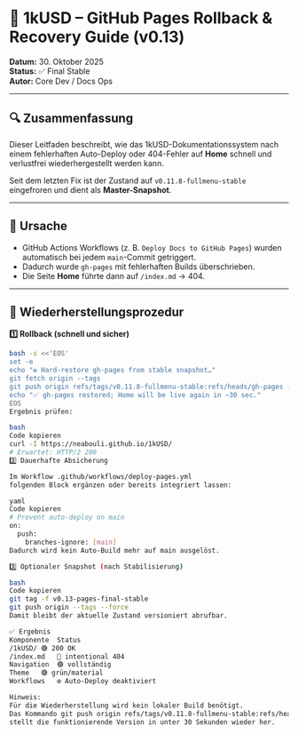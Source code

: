 # 🧩 1kUSD – GitHub Pages Rollback & Recovery Guide (v0.13)
**Datum:** 30. Oktober 2025  
**Status:** ✅ Final Stable  
**Autor:** Core Dev / Docs Ops  

---

## 🔍 Zusammenfassung

Dieser Leitfaden beschreibt, wie das 1kUSD-Dokumentationssystem
nach einem fehlerhaften Auto-Deploy oder 404-Fehler auf **Home**
schnell und verlustfrei wiederhergestellt werden kann.

Seit dem letzten Fix ist der Zustand auf
`v0.11.8-fullmenu-stable` eingefroren und dient als **Master-Snapshot**.

---

## 🧠 Ursache

- GitHub Actions Workflows (z. B. `Deploy Docs to GitHub Pages`)
  wurden automatisch bei jedem `main`-Commit getriggert.  
- Dadurch wurde `gh-pages` mit fehlerhaften Builds überschrieben.
- Die Seite **Home** führte dann auf `/index.md` → 404.

---

## 🔧 Wiederherstellungsprozedur

**1️⃣ Rollback (schnell und sicher)**

```bash
bash -s <<'EOS'
set -e
echo "♻️ Hard-restore gh-pages from stable snapshot…"
git fetch origin --tags
git push origin refs/tags/v0.11.8-fullmenu-stable:refs/heads/gh-pages --force
echo "✅ gh-pages restored; Home will be live again in ~30 sec."
EOS
Ergebnis prüfen:

bash
Code kopieren
curl -I https://neabouli.github.io/1kUSD/
# Erwartet: HTTP/2 200
2️⃣ Dauerhafte Absicherung

Im Workflow .github/workflows/deploy-pages.yml
folgenden Block ergänzen oder bereits integriert lassen:

yaml
Code kopieren
# Prevent auto-deploy on main
on:
  push:
    branches-ignore: [main]
Dadurch wird kein Auto-Build mehr auf main ausgelöst.

3️⃣ Optionaler Snapshot (nach Stabilisierung)

bash
Code kopieren
git tag -f v0.13-pages-final-stable
git push origin --tags --force
Damit bleibt der aktuelle Zustand versioniert abrufbar.

✅ Ergebnis
Komponente	Status
/1kUSD/	🟢 200 OK
/index.md	🚫 intentional 404
Navigation	🟢 vollständig
Theme	🟢 grün/material
Workflows	⚙️ Auto-Deploy deaktiviert

Hinweis:
Für die Wiederherstellung wird kein lokaler Build benötigt.
Das Kommando git push origin refs/tags/v0.11.8-fullmenu-stable:refs/heads/gh-pages --force
stellt die funktionierende Version in unter 30 Sekunden wieder her.

